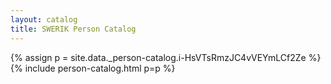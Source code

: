 ```yaml
---
layout: catalog
title: SWERIK Person Catalog
---
```

{% assign p = site.data._person-catalog.i-HsVTsRmzJC4vVEYmLCf2Ze %}
{% include person-catalog.html p=p %}

